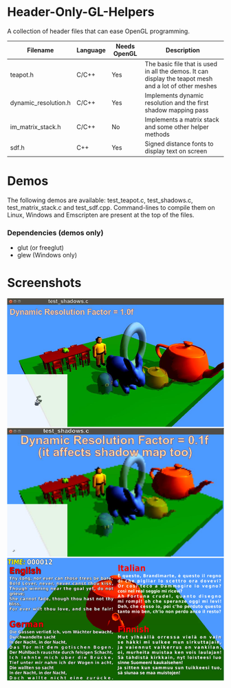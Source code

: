 # Header-Only-GL-Helpers
A collection of header files that can ease OpenGL programming.

Filename             | Language | Needs OpenGL | Description
---------------------|----------|--------------|-----------------------------------------------------------------
teapot.h             |   C/C++  |      Yes     | The basic file that is used in all the demos. It can display the teapot mesh and a lot of other meshes
dynamic_resolution.h |   C/C++  |      Yes     | Implements dynamic resolution and the first shadow mapping pass 
im_matrix_stack.h    |   C/C++  |      No      | Implements a matrix stack and some other helper methods
sdf.h                |   C++    |      Yes     | Signed distance fonts to display text on screen


# Demos
The following demos are available: test_teapot.c, test_shadows.c, test_matrix_stack.c and test_sdf.cpp.
Command-lines to compile them on Linux, Windows and Emscripten are present at the top of the files.

### Dependencies (demos only)
* glut (or freeglut)
* glew (Windows only)

# Screenshots
![test_shadows](./Screenshots/test_shadows.jpg)
![test_shadows_dr](./Screenshots/test_shadows_dr.jpg)
![test_sdf](./Screenshots/test_sdf.gif)



